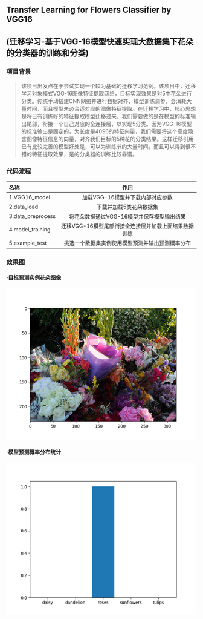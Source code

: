 ## Transfer Learning for Flowers Classifier by VGG16 
## (迁移学习-基于VGG-16模型快速实现大数据集下花朵的分类器的训练和分类)

### 项目背景
>  该项目出发点在于尝试实现一个较为基础的迁移学习范例。该项目中，迁移学习对象模式VGG-16图像特征提取网络，目标实现效果是对5中花朵进行分类。传统手动搭建CNN网络并进行数据对齐，模型训练调参，会消耗大量时间，而且模型未必合适对应的图像特征提取。在迁移学习中，核心思想是将已有训练好的特征提取模型迁移过来，我们需要做的是在模型的标准输出尾部，衔接一个自己对应的全连接层，以实现5分类。因为VGG-16模型的标准输出是固定的，为长度是4096的特征向量，我们需要将这个高度隐含图像特征信息的向量，对齐我们目标的5种花的分类结果。这样迁移引用已有比较完善的模型好处是，可以为训练节约大量时间。而且可以得到很不错的特征提取效果，是的分类器的训练比较靠谱。
  
### 代码流程
|名称|作用|
|:-------------|:-------------:|
|1.VGG16_model|加载VGG-16模型并下载内部对应参数|
|2.data_load|下载并加载5类花朵数据集|
|3.data_preprocess|将花朵数据通过VGG-16模型并保存模型输出结果|
|4.model_training|迁移VGG-16模型尾部衔接全连接层并加载上面结果数据训练|
|5.example_test|挑选一个数据集实例使用模型预测并输出预测概率分布|

### 效果图
#### ·目标预测实例花朵图像
<img width="500" height="400" src="./images/example.png"/>

#### ·模型预测概率分布统计
<img width="500" height="400" src="./images/prediction.png"/>
